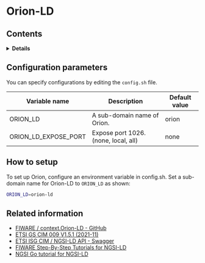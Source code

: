 # Orion-LD

## Contents

<details>
<summary><strong>Details</strong></summary>

-   [Configuration parameters](#configuration-parameters)
-   [How to setup](#how-to-setup)
-   [Related information](#related-information)

</details>

## Configuration parameters

You can specify configurations by editing the `config.sh` file.

| Variable name           | Description                          | Default value |
| ----------------------- | ------------------------------------ | ------------- |
| ORION\_LD               | A sub-domain name of Orion.          | orion         | 
| ORION\_LD\_EXPOSE\_PORT | Expose port 1026. (none, local, all) | none          |

## How to setup

To set up Orion, configure an environment variable in config.sh.
Set a sub-domain name for Orion-LD to `ORION_LD` as shown:

```bash
ORION_LD=orion-ld
```

## Related information

-   [FIWARE / context.Orion-LD - GitHub](https://github.com/FIWARE/context.Orion-LD)
-   [ETSI GS CIM 009 V1.5.1 (2021-11)](https://www.etsi.org/deliver/etsi_gs/CIM/001_099/009/01.05.01_60/gs_CIM009v010501p.pdf)
-   [ETSI ISG CIM / NGSI-LD API - Swagger](https://forge.etsi.org/swagger/ui/?url=https://forge.etsi.org/rep/NGSI-LD/NGSI-LD/raw/master/spec/updated/generated/full_api.json)
-   [FIWARE Step-By-Step Tutorials for NGSI-LD](https://ngsi-ld-tutorials.readthedocs.io/en/latest/)
-   [NGSI Go tutorial for NGSI-LD](https://ngsi-go.letsfiware.jp/tutorial/ngsi-ld-crud/)
